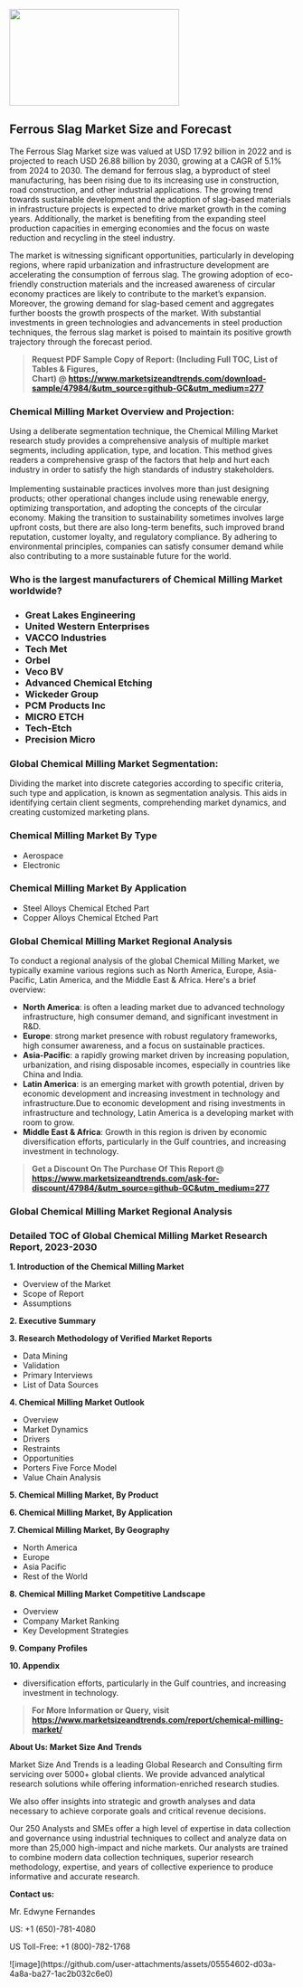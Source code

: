 <p><img class="alignnone size-medium wp-image-20088" src="https://ffe5etoiles.com/wp-content/uploads/2024/12/MST1-300x171.png" alt="" width="300" height="171" /></p><h2>Ferrous Slag Market Size and Forecast</h2><p>The Ferrous Slag Market size was valued at USD 17.92 billion in 2022 and is projected to reach USD 26.88 billion by 2030, growing at a CAGR of 5.1% from 2024 to 2030. The demand for ferrous slag, a byproduct of steel manufacturing, has been rising due to its increasing use in construction, road construction, and other industrial applications. The growing trend towards sustainable development and the adoption of slag-based materials in infrastructure projects is expected to drive market growth in the coming years. Additionally, the market is benefiting from the expanding steel production capacities in emerging economies and the focus on waste reduction and recycling in the steel industry.</p><p>The market is witnessing significant opportunities, particularly in developing regions, where rapid urbanization and infrastructure development are accelerating the consumption of ferrous slag. The growing adoption of eco-friendly construction materials and the increased awareness of circular economy practices are likely to contribute to the market’s expansion. Moreover, the growing demand for slag-based cement and aggregates further boosts the growth prospects of the market. With substantial investments in green technologies and advancements in steel production techniques, the ferrous slag market is poised to maintain its positive growth trajectory through the forecast period.</p></p><blockquote id="" class=""><strong>Request PDF Sample Copy of Report: (Including Full TOC, List of Tables &amp; Figures, Chart)&nbsp;@&nbsp;<strong><a href="https://www.marketsizeandtrends.com/download-sample/47984/&utm_source=github-GC&utm_medium=277" target="_blank">https://www.marketsizeandtrends.com/download-sample/47984/&utm_source=github-GC&utm_medium=277</a></strong></strong></blockquote><h3 id="" class="">Chemical Milling Market&nbsp;Overview and Projection:</h3><p id="" class="">Using a deliberate segmentation technique, the Chemical Milling Market research study provides a comprehensive analysis of multiple market segments, including application, type, and location. This method gives readers a comprehensive grasp of the factors that help and hurt each industry in order to satisfy the high standards of industry stakeholders. <br /> <br />Implementing sustainable practices involves more than just designing products; other operational changes include using renewable energy, optimizing transportation, and adopting the concepts of the circular economy. Making the transition to sustainability sometimes involves large upfront costs, but there are also long-term benefits, such improved brand reputation, customer loyalty, and regulatory compliance. By adhering to environmental principles, companies can satisfy consumer demand while also contributing to a more sustainable future for the world.</p><h3 id="" class="">Who is the largest manufacturers of&nbsp;Chemical Milling Market worldwide?</h3><h3 class=""><p><ul><li>Great Lakes Engineering </li><li> United Western Enterprises </li><li> VACCO Industries </li><li> Tech Met </li><li> Orbel </li><li> Veco BV </li><li> Advanced Chemical Etching </li><li> Wickeder Group </li><li> PCM Products Inc </li><li> MICRO ETCH </li><li> Tech-Etch </li><li> Precision Micro</li></ul></p></h3><h3 id="" class="">Global&nbsp;Chemical Milling Market Segmentation:</h3><p id="" class="">Dividing the market into discrete categories according to specific criteria, such type and application, is known as segmentation analysis. This aids in identifying certain client segments, comprehending market dynamics, and creating customized marketing plans.</p><h3 id="" class="">Chemical Milling Market&nbsp;By Type</h3><p><p><ul><li>Aerospace </li><li> Electronic</p></li></ul></p></p><h3 id="" class="">Chemical Milling Market&nbsp;By Application</h3><p class=""><p><ul><li>Steel Alloys Chemical Etched Part </li><li> Copper Alloys Chemical Etched Part</li></ul></p></p><h3 id="" class="">Global Chemical Milling Market Regional Analysis</h3><p id="" class="">To conduct a regional analysis of the global Chemical Milling Market, we typically examine various regions such as North America, Europe, Asia-Pacific, Latin America, and the Middle East &amp; Africa. Here's a brief overview:</p><ul><li><strong>North America</strong>: is often a leading market due to advanced technology infrastructure, high consumer demand, and significant investment in R&amp;D.</li><li><strong>Europe</strong>: strong market presence with robust regulatory frameworks, high consumer awareness, and a focus on sustainable practices.</li><li><strong>Asia-Pacific</strong>: a rapidly growing market driven by increasing population, urbanization, and rising disposable incomes, especially in countries like China and India.</li><li><strong>Latin America</strong>: is an emerging market with growth potential, driven by economic development and increasing investment in technology and infrastructure.Due to economic development and rising investments in infrastructure and technology, Latin America is a developing market with room to grow.</li><li><strong>Middle East &amp; Africa</strong>: Growth in this region is driven by economic diversification efforts, particularly in the Gulf countries, and increasing investment in technology.</li></ul><blockquote id="" class=""><strong>Get a Discount On The Purchase Of This Report @ <strong><a href="https://www.marketsizeandtrends.com/ask-for-discount/47984/&utm_source=github-GC&utm_medium=277" target="_blank">https://www.marketsizeandtrends.com/ask-for-discount/47984/&utm_source=github-GC&utm_medium=277</a></strong></strong></blockquote><h3 id="" class="">Global Chemical Milling Market Regional Analysis</h3><h3 id="" class="">Detailed TOC of Global Chemical Milling Market Research Report, 2023-2030</h3><p id="" class=""><strong>1. Introduction of the Chemical Milling Market</strong></p><ul><li>Overview of the Market</li><li>Scope of Report</li><li>Assumptions</li></ul><p id="" class=""><strong>2. Executive Summary</strong></p><p id="" class=""><strong>3. Research Methodology of Verified Market Reports</strong></p><ul><li>Data Mining</li><li>Validation</li><li>Primary Interviews</li><li>List of Data Sources</li></ul><p id="" class=""><strong>4. Chemical Milling Market Outlook</strong></p><ul><li>Overview</li><li>Market Dynamics</li><li>Drivers</li><li>Restraints</li><li>Opportunities</li><li>Porters Five Force Model</li><li>Value Chain Analysis</li></ul><p id="" class=""><strong>5. Chemical Milling Market, By Product</strong></p><p id="" class=""><strong>6. Chemical Milling Market, By Application</strong></p><p id="" class=""><strong>7. Chemical Milling Market, By Geography</strong></p><ul><li>North America</li><li>Europe</li><li>Asia Pacific</li><li>Rest of the World</li></ul><p id="" class=""><strong>8. Chemical Milling Market Competitive Landscape</strong></p><ul><li>Overview</li><li>Company Market Ranking</li><li>Key Development Strategies</li></ul><p id="" class=""><strong>9. Company Profiles</strong></p><p id="" class=""><strong>10. Appendix</strong></p><ul><li>diversification efforts, particularly in the Gulf countries, and increasing investment in technology.</li></ul><blockquote id="" class=""><strong>For More Information or Query, visit <strong><strong><a href="https://www.marketsizeandtrends.com/report/chemical-milling-market/" target="_blank">https://www.marketsizeandtrends.com/report/chemical-milling-market/</a></strong></strong></strong></blockquote><p id="" class=""><strong>About Us: Market Size And Trends</strong></p><p id="" class="">Market Size And Trends is a leading Global Research and Consulting firm servicing over 5000+ global clients. We provide advanced analytical research solutions while offering information-enriched research studies.</p><p id="" class="">We also offer insights into strategic and growth analyses and data necessary to achieve corporate goals and critical revenue decisions.</p><p id="" class="">Our 250 Analysts and SMEs offer a high level of expertise in data collection and governance using industrial techniques to collect and analyze data on more than 25,000 high-impact and niche markets. Our analysts are trained to combine modern data collection techniques, superior research methodology, expertise, and years of collective experience to produce informative and accurate research.</p><p id="" class=""><strong>Contact us:</strong></p><p id="" class="">Mr. Edwyne Fernandes</p><p id="" class="">US: +1 (650)-781-4080</p><p id="" class="">US Toll-Free: +1 (800)-782-1768</p>
![image](https://github.com/user-attachments/assets/05554602-d03a-4a8a-ba27-1ac2b032c6e0)

